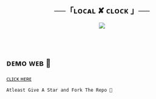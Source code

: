 <h2 align="center">
    ──「ʟᴏᴄᴀʟ ✘  ᴄʟᴏᴄᴋ 」──
</h2><p align="center">

  
<p align="center">
  <img src="https://lake88.ca/wp-content/uploads/2022/03/Clock.gif" >

<br><br>

## ᴅᴇᴍᴏ ᴡᴇʙ  💝

[ᴄʟɪᴄᴋ ʜᴇʀᴇ](https://xmalitha.github.io/Local-clock) 

```
Atleast Give A Star and Fork The Repo 🖤 
```
